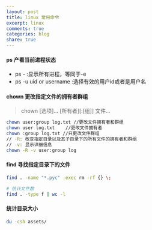 ```yaml
---
layout: post
title: linux 常用命令
excerpt: linux
comments: true
categories: blog
share: true
---
```


#### ps 产看当前进程状态

* ps - :显示所有进程，等同于-e
* ps -u uid or username :选择有效的用户id或者是用户名

#### chown 更改指定文件的拥有者群组

> chown [选项]... [所有者][:[组]] 文件...

```sh
chown user:group log.txt //更改文件拥有者和群组
chown user log.txt    //更改文件拥有者
chown :group log.txt //只更改文件群组
// -R: 改变指定目录以及其子目录下的所有文件的拥有者和群组
// -v: 显示详细信息
chown -R -v user:group log
```

#### find 寻找指定目录下的文件

```sh
find . -name "*.pyc" -exec rm -rf {} \;

# 统计文件数
find . -type f | wc -l
```

#### 统计目录大小

```sh
du -csh assets/
```
